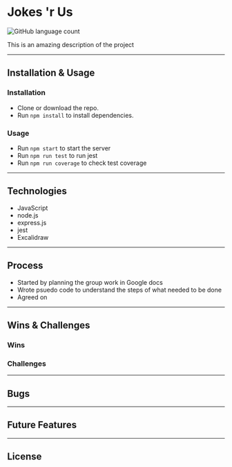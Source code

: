 # Jokes 'r Us

![GitHub language count](https://img.shields.io/github/languages/count/Gioele-M/group_project_server)

This is an amazing description of the project

---

## Installation & Usage

### Installation

- Clone or download the repo.
- Run `npm install` to install dependencies.

### Usage

- Run `npm start` to start the server
- Run `npm run test` to run jest
- Run `npm run coverage` to check test coverage

---

## Technologies

- JavaScript
- node.js
- express.js
- jest
- Excalidraw

---

## Process

- Started by planning the group work in Google docs
- Wrote psuedo code to understand the steps of what needed to be done
- Agreed on

---

## Wins & Challenges

### Wins

### Challenges

---

## Bugs

---

## Future Features

---

## License
